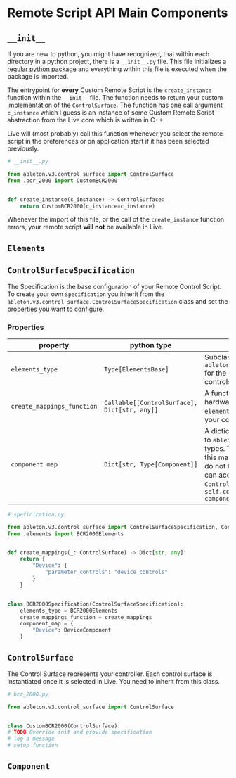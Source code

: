 # Remote Script API Main Components

## `__init__`

If you are new to python, you might have recognized, that within each directory
in a python project, there is a `__init__.py` file. This file initializes
a [regular python package](https://docs.python.org/3/reference/import.html#regular-packages)
and everything within this file is executed when the package is imported.

The entrypoint for **every** Custom Remote Script is the `create_instance` function
within the `__init__` file. The function needs to return your custom implementation of
the `ControlSurface`. The function has one call argument `c_instance` which I guess is
an instance of some Custom Remote Script abstraction from the Live core which is written
in C++.

Live will (most probably) call this function whenever you select the remote
script in the preferences or on application start if it has been selected previously.

```python
# __init__.py

from ableton.v3.control_surface import ControlSurface
from .bcr_2000 import CustomBCR2000


def create_instance(c_instance) -> ControlSurface:
    return CustomBCR2000(c_instance=c_instance)
```

Whenever the import of this file, or the call of the `create_instance` function
errors, your remote script **will not** be available in Live.

## `Elements`

## `ControlSurfaceSpecification`

The Specification is the base configuration of your Remote Control Script. To create
your own `Specification` you inherit from the `ableton.v3.control_surface.ControlSurfaceSpecification`
class and set the properties you want to configure.

### Properties

| property                   | python type                                  | description                                                                                                                                                                                                                                                                                                     |
|----------------------------|----------------------------------------------|-----------------------------------------------------------------------------------------------------------------------------------------------------------------------------------------------------------------------------------------------------------------------------------------------------------------|
| `elements_type`            | `Type[ElementsBase]`                         | Subclass of `ableton.v3.control_surface.ElementsBase` for the definition of your hardware controls such as encoders, buttons etc.                                                                                                                                                                               |
| `create_mappings_function` | `Callable[[ControlSurface], Dict[str, any]]` | A function that maps the names of the hardware controls defined in the `elements_type` to the software controls of your components.                                                                                                                                                                             |
| `component_map`            | `Dict[str, Type[Component]]`                 | A dictionary that maps component names to `ableton.v3.control_surface.Component` types. The defined components within this map will be loaded automatically and do not to be instantiated by your own. You can access them within your `ControlSurface` class via `self.component_map["name-of-the-component"]` |  

```python
# speficication.py

from ableton.v3.control_surface import ControlSurfaceSpecification, ControlSurface, DeviceComponent
from .elements import BCR2000Elements


def create_mappings(_: ControlSurface) -> Dict[str, any]:
    return {
        "Device": {
            "parameter_controls": "device_controls"
        }
    }


class BCR2000Specification(ControlSurfaceSpecification):
    elements_type = BCR2000Elements
    create_mappings_function = create_mappings
    component_map = {
        "Device": DeviceComponent
    }
```

## `ControlSurface`

The Control Surface represents your controller. Each control surface is instantiated once
it is selected in Live. You need to inherit from this class.

```python
# bcr_2000.py

from ableton.v3.control_surface import ControlSurface


class CustomBCR2000(ControlSurface):
# TODO Override init and provide specification
# log a message
# setup function

```

## `Component`


